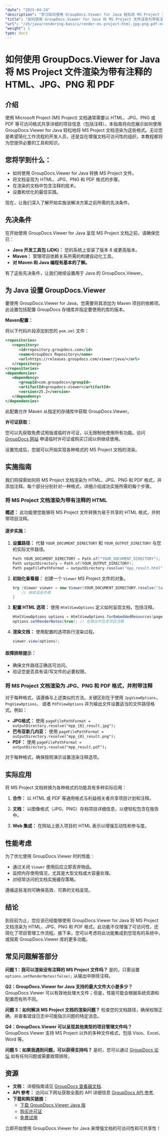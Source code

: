 ```yaml
---
"date": "2025-04-24"
"description": "学习如何使用 GroupDocs.Viewer for Java 轻松将 MS Project 文件渲染为 HTML、JPG、PNG 和 PDF 等各种格式。添加注释，增强项目可访问性。"
"title": "如何使用 GroupDocs.Viewer for Java 将 MS Project 文件渲染为带有注释的 HTML、JPG、PNG 和 PDF"
"url": "/zh/java/rendering-basics/render-ms-project-html-jpg-png-pdf-notes-groupdocs-java/"
"weight": 1
type: docs
---
```

# 如何使用 GroupDocs.Viewer for Java 将 MS Project 文件渲染为带有注释的 HTML、JPG、PNG 和 PDF

## 介绍

使用 Microsoft Project (MS Project) 文档通常需要以 HTML、JPG、PNG 或 PDF 等可访问格式共享详细的项目信息（包括注释）。本指南将向您展示如何使用 GroupDocs.Viewer for Java 轻松地将 MS Project 文档渲染为这些格式。无论您是希望简化工作流程的开发人员，还是旨在增强文档可访问性的组织，本教程都将为您提供必要的工具和知识。

## 您将学到什么：
- 如何使用 GroupDocs.Viewer for Java 转换 MS Project 文件。
- 将文档呈现为 HTML、JPG、PNG 和 PDF 格式的步骤。
- 在渲染的文档中包含注释的技术。
- 设置和优化的最佳实践。

现在，让我们深入了解开始实施该解决方案之前所需的先决条件。

## 先决条件

在开始使用 GroupDocs.Viewer for Java 呈现 MS Project 文档之前，请确保您已：

- **Java 开发工具包 (JDK)：** 您的系统上安装了版本 8 或更高版本。
- **Maven：** 管理项目依赖关系所需的构建自动化工具。
- **对 Maven 和 Java 编程有基本的了解。**

有了这些先决条件，让我们继续设置用于 Java 的 GroupDocs.Viewer。

## 为 Java 设置 GroupDocs.Viewer

要使用 GroupDocs.Viewer for Java，您需要将其添加为 Maven 项目的依赖项。此设置包括配置 GroupDocs 存储库并指定要使用的库的版本。

**Maven配置：**

将以下代码片段添加到您的 `pom.xml` 文件：

```xml
<repositories>
   <repository>
      <id>repository.groupdocs.com</id>
      <name>GroupDocs Repository</name>
      <url>https://releases.groupdocs.com/viewer/java/</url>
   </repository>
</repositories>
<dependencies>
   <dependency>
      <groupId>com.groupdocs</groupId>
      <artifactId>groupdocs-viewer</artifactId>
      <version>25.2</version>
   </dependency>
</dependencies>
```

此配置允许 Maven 从指定的存储库中获取 GroupDocs.Viewer。

**许可证获取：**

您可以先获取免费试用版或临时许可证，以无限制地使用所有功能。访问 [GroupDocs 网站](https://purchase.groupdocs.com/temporary-license/) 申请临时许可证或购买订阅以供继续使用。

设置完成后，您就可以开始实现各种格式的 MS Project 文档的渲染。

## 实施指南

我们将探索如何将 MS Project 文档渲染为 HTML、JPG、PNG 和 PDF 格式，并添加注释。每个部分分别针对一种格式，详细介绍成功实施所需的每个步骤。

### 将 MS Project 文档渲染为带有注释的 HTML

**概述：**
此功能使您能够将 MS Project 文件转换为易于共享的 HTML 格式，并附带项目注释。

#### 逐步实施：
1. **设置路径：**
   代替 `YOUR_DOCUMENT_DIRECTORY` 和 `YOUR_OUTPUT_DIRECTORY` 与您的实际文件路径。

   ```java
   Path YOUR_DOCUMENT_DIRECTORY = Path.of("YOUR_DOCUMENT_DIRECTORY");
   Path outputDirectory = Path.of(YOUR_OUTPUT_DIRECTORY);
   Path pageFilePathFormat = outputDirectory.resolve("mpp_result.html");
   ```

2. **初始化查看器：**
   创建一个 `Viewer` MS Project 文件的对象。

   ```java
   try (Viewer viewer = new Viewer(YOUR_DOCUMENT_DIRECTORY.resolve("Sample_MPP.mpp"))) {
       // 继续渲染步骤
   }
   ```

3. **配置 HTML 选项：**
   使用 `HtmlViewOptions` 定义如何呈现文档，包括注释。

   ```java
   HtmlViewOptions options = HtmlViewOptions.forEmbeddedResources(pageFilePathFormat);
   options.setRenderNotes(true); // 在输出中包含项目注释
   ```

4. **渲染文档：**
   使用配置的选项执行渲染过程。

   ```java
   viewer.view(options);
   ```

#### 故障排除提示：
- 确保文件路径正确且可访问。
- 验证您是否具有读/写文件的必要权限。

### 将 MS Project 文档渲染为 JPG、PNG 和 PDF 格式，并附带注释

对于每种格式，请遵循与上述类似的方法。关键区别在于使用 `JpgViewOptions`， `PngViewOptions`， 或者 `PdfViewOptions` 并为输出文件设置适当的文件路径格式。例如：

- **JPG格式：** 使用 `pageFilePathFormat = outputDirectory.resolve("mpp_{0}_result.jpg");`
- **巴布亚新几内亚：** 使用 `pageFilePathFormat = outputDirectory.resolve("mpp_{0}_result.png");`
- **PDF：** 使用 `pageFilePathFormat = outputDirectory.resolve("mpp_result.pdf");`

对于每种格式，确保按照演示设置渲染注释选项。

## 实际应用

将 MS Project 文档转换为各种格式的功能具有多种实际应用：
1. **合作：**
   以 HTML 或 PDF 等通用格式与利益相关者共享项目计划和注释。
   
2. **文档：**
   以图像格式（JPG、PNG）存档项目详细信息，以便轻松包含在报告中。

3. **Web 集成：**
   在网站上嵌入项目的 HTML 表示以增强互动性和参与度。

## 性能考虑

为了优化使用 GroupDocs.Viewer 时的性能：
- 通过关闭 `Viewer` 使用后应立即丢弃物品。
- 监控内存使用情况，尤其是大型文档或大容量处理。
- 对经常访问的文档实施缓存策略。

遵循这些准则可确保高效、可靠的文档呈现。

## 结论

到目前为止，您应该已经能够使用 GroupDocs.Viewer for Java 将 MS Project 文档渲染为 HTML、JPG、PNG 和 PDF 格式。此功能不仅增强了可访问性，还简化了项目管理工作流程。接下来，您可以考虑将此功能集成到您现有的系统中，或探索 GroupDocs.Viewer 库的更多功能。

## 常见问题解答部分

**问题 1：我可以渲染没有注释的 MS Project 文件吗？**
是的，只需设置 `options.setRenderNotes(false);` 从输出中排除注释。

**Q2：GroupDocs.Viewer for Java 支持的最大文件大小是多少？**
GroupDocs.Viewer 可以有效地处理大文件；但是，性能可能会根据系统资源和配置而有所不同。

**问题 3：如何解决 MS Project 文档的渲染问题？**
检查您的文档路径，确保权限正确，并查看错误日志中可能指示问题的特定消息。

**Q4：GroupDocs.Viewer 可以呈现其他类型的项目管理文件吗？**
GroupDocs.Viewer 支持 MS Project 以外的多种文件格式，包括 Visio、Excel、Word 等。

**问题 5：如果我遇到问题，可以获得支持吗？**
是的，您可以通过 [GroupDocs 论坛](https://forum.groupdocs.com/c/viewer/9) 如有任何问题或需要故障排除，

## 资源

- **文档：** 详细指南请见 [GroupDocs 查看器文档](https://docs。groupdocs.com/viewer/java/).
- **API 参考：** 访问以下网址获取全面的 API 详细信息 [GroupDocs API 参考](https://reference。groupdocs.com/viewer/java/).
- **下载和购买链接：**
  - [下载 GroupDocs.Viewer Java 版](https://releases.groupdocs.com/viewer/java/)
  - [购买许可证](https://purchase.groupdocs.com/buy)
  - [免费试用](https://releases.groupdocs.com/viewer/java/)

立即开始使用 GroupDocs.Viewer for Java 来增强文档的可访问性和可共享性！